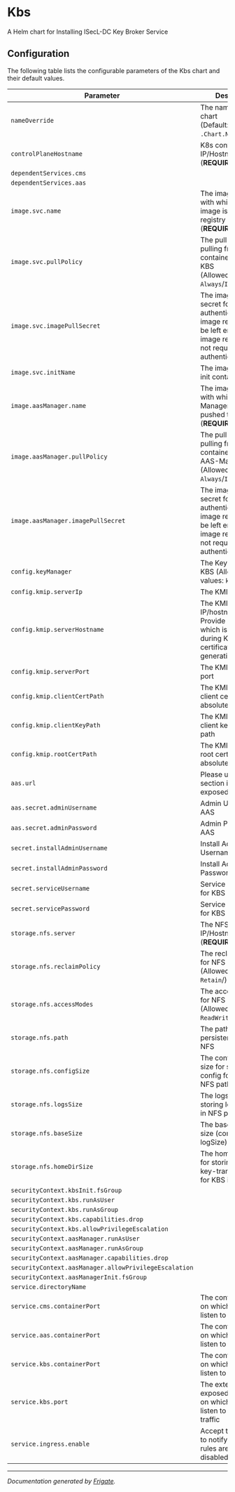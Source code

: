 
Kbs
===========

A Helm chart for Installing ISecL-DC Key Broker Service


## Configuration

The following table lists the configurable parameters of the Kbs chart and their default values.

| Parameter                | Description             | Default        |
| ------------------------ | ----------------------- | -------------- |
| `nameOverride` | The name for KBS chart<br> (Default: `.Chart.Name`) | `""` |
| `controlPlaneHostname` | K8s control plane IP/Hostname<br> (**REQUIRED**) | `"<user input>"` |
| `dependentServices.cms` |  | `"cms"` |
| `dependentServices.aas` |  | `"aas"` |
| `image.svc.name` | The image name with which KBS image is pushed to registry<br> (**REQUIRED**) | `"<user input>"` |
| `image.svc.pullPolicy` | The pull policy for pulling from container registry for KBS<br> (Allowed values: `Always`/`IfNotPresent`) | `"Always"` |
| `image.svc.imagePullSecret` | The image pull secret for authenticating with image registry, can be left empty if image registry does not require authentication | `"<user input>"` |
| `image.svc.initName` | The image name of init container | `"<user input>"` |
| `image.aasManager.name` | The image name with which AAS-Manager image is pushed to registry<br> (**REQUIRED**) | `"<user input>"` |
| `image.aasManager.pullPolicy` | The pull policy for pulling from container registry for AAS-Manager<br> (Allowed values: `Always`/`IfNotPresent`) | `"Always"` |
| `image.aasManager.imagePullSecret` | The image pull secret for authenticating with image registry, can be left empty if image registry does not require authentication | `"<user input>"` |
| `config.keyManager` | The Key manager for KBS (Allowed values: `kmip`) | `"kmip"` |
| `config.kmip.serverIp` | The KMIP server IP | `"<user input>"` |
| `config.kmip.serverHostname` | The KMIP server IP/hostname. Provide same value which is provided during KMIP certificate generation. | `"<user input>"` |
| `config.kmip.serverPort` | The KMIP server port | `"<user input>"` |
| `config.kmip.clientCertPath` | The KMIP server client certificate absolute path | `"/etc/pykmip/certs/client_certificate.pem"` |
| `config.kmip.clientKeyPath` | The KMIP server client key absolute path | `"/etc/pykmip/certs/client_key.pem"` |
| `config.kmip.rootCertPath` | The KMIP server root certificate absolute path | `"/etc/pykmip/certs/root_certificate.pem"` |
| `aas.url` | Please update the url section if kbs is exposed via ingress | `null` |
| `aas.secret.adminUsername` | Admin Username for AAS | `null` |
| `aas.secret.adminPassword` | Admin Password for AAS | `null` |
| `secret.installAdminUsername` | Install Admin Username for KBS | `null` |
| `secret.installAdminPassword` | Install Admin Password for KBS | `null` |
| `secret.serviceUsername` | Service Password for KBS | `null` |
| `secret.servicePassword` | Service Password for KBS | `null` |
| `storage.nfs.server` | The NFS Server IP/Hostname<br> (**REQUIRED**) | `"<user input>"` |
| `storage.nfs.reclaimPolicy` | The reclaim policy for NFS<br> (Allowed values: `Retain`/) | `"Retain"` |
| `storage.nfs.accessModes` | The access modes for NFS<br> (Allowed values: `ReadWriteMany`) | `"ReadWriteMany"` |
| `storage.nfs.path` | The path for storing persistent data on NFS | `"/mnt/nfs_share"` |
| `storage.nfs.configSize` | The configuration size for storing config for KBS in NFS path | `"10Mi"` |
| `storage.nfs.logsSize` | The logs size for storing logs for KBS in NFS path | `"1Gi"` |
| `storage.nfs.baseSize` | The base volume size (configSize + logSize) | `"1.1Gi"` |
| `storage.nfs.homeDirSize` | The home dir size for storing keys and key-transfer-policy for KBS in NFS path | `"10Mi"` |
| `securityContext.kbsInit.fsGroup` |  | `1001` |
| `securityContext.kbs.runAsUser` |  | `1001` |
| `securityContext.kbs.runAsGroup` |  | `1001` |
| `securityContext.kbs.capabilities.drop` |  | `["all"]` |
| `securityContext.kbs.allowPrivilegeEscalation` |  | `false` |
| `securityContext.aasManager.runAsUser` |  | `1001` |
| `securityContext.aasManager.runAsGroup` |  | `1001` |
| `securityContext.aasManager.capabilities.drop` |  | `["all"]` |
| `securityContext.aasManager.allowPrivilegeEscalation` |  | `false` |
| `securityContext.aasManagerInit.fsGroup` |  | `1001` |
| `service.directoryName` |  | `"kbs"` |
| `service.cms.containerPort` | The containerPort on which CMS can listen to traffic | `8445` |
| `service.aas.containerPort` | The containerPort on which AAS can listen to traffic | `8444` |
| `service.kbs.containerPort` | The containerPort on which KBS can listen to traffic | `9443` |
| `service.kbs.port` | The externally exposed NodePort on which KBS can listen to external traffic | `30448` |
| `service.ingress.enable` | Accept true or false to notify ingress rules are enable or disabled | `false` |



---
_Documentation generated by [Frigate](https://frigate.readthedocs.io)._

